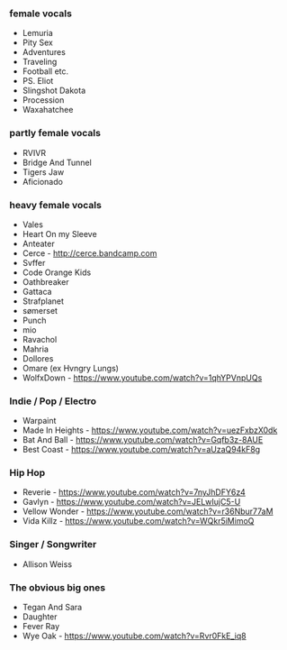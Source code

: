 ### female vocals

- Lemuria
- Pity Sex
- Adventures
- Traveling
- Football etc.
- PS. Eliot
- Slingshot Dakota
- Procession
- Waxahatchee

### partly female vocals

- RVIVR
- Bridge And Tunnel
- Tigers Jaw
- Aficionado

### heavy female vocals

- Vales
- Heart On my Sleeve
- Anteater
- Cerce - http://cerce.bandcamp.com
- Svffer
- Code Orange Kids
- Oathbreaker
- Gattaca
- Strafplanet
- sømerset
- Punch
- mio
- Ravachol
- Mahria
- Dollores
- Omare (ex Hvngry Lungs)
- WolfxDown - https://www.youtube.com/watch?v=1qhYPVnpUQs

### Indie / Pop / Electro

- Warpaint
- Made In Heights - https://www.youtube.com/watch?v=uezFxbzX0dk
- Bat And Ball - https://www.youtube.com/watch?v=Gqfb3z-8AUE
- Best Coast - https://www.youtube.com/watch?v=aUzaQ94kF8g

### Hip Hop

- Reverie - https://www.youtube.com/watch?v=7nyJhDFY6z4
- Gavlyn - https://www.youtube.com/watch?v=JELwIujC5-U
- Vellow Wonder - https://www.youtube.com/watch?v=r36Nbur77aM
- Vida Killz - https://www.youtube.com/watch?v=WQkr5iMimoQ

### Singer / Songwriter

- Allison Weiss

### The obvious big ones

- Tegan And Sara
- Daughter
- Fever Ray
- Wye Oak - https://www.youtube.com/watch?v=Rvr0FkE_iq8

